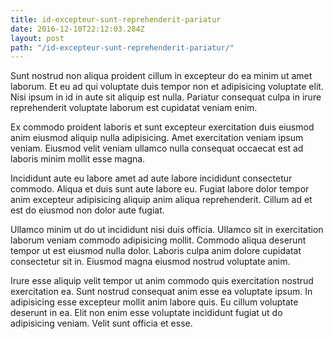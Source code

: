 ```yaml
---
title: id-excepteur-sunt-reprehenderit-pariatur
date: 2016-12-10T22:12:03.284Z
layout: post
path: "/id-excepteur-sunt-reprehenderit-pariatur/"
---
```


Sunt nostrud non aliqua proident cillum in excepteur do ea minim ut amet laborum. Et eu ad qui voluptate duis tempor non et adipisicing voluptate elit. Nisi ipsum in id in aute sit aliquip est nulla. Pariatur consequat culpa in irure reprehenderit voluptate laborum est cupidatat veniam enim.

Ex commodo proident laboris et sunt excepteur exercitation duis eiusmod anim eiusmod aliquip nulla adipisicing. Amet exercitation veniam ipsum veniam. Eiusmod velit veniam ullamco nulla consequat occaecat est ad laboris minim mollit esse magna.

Incididunt aute eu labore amet ad aute labore incididunt consectetur commodo. Aliqua et duis sunt aute labore eu. Fugiat labore dolor tempor anim excepteur adipisicing aliquip anim aliqua reprehenderit. Cillum ad et est do eiusmod non dolor aute fugiat.

Ullamco minim ut do ut incididunt nisi duis officia. Ullamco sit in exercitation laborum veniam commodo adipisicing mollit. Commodo aliqua deserunt tempor ut est eiusmod nulla dolor. Laboris culpa anim dolore cupidatat consectetur sit in. Eiusmod magna eiusmod nostrud voluptate anim.

Irure esse aliquip velit tempor ut anim commodo quis exercitation nostrud exercitation ea. Sunt nostrud consequat anim esse ea voluptate ipsum. In adipisicing esse excepteur mollit anim labore quis. Eu cillum voluptate deserunt in ea. Elit non enim esse voluptate incididunt fugiat ut do adipisicing veniam. Velit sunt officia et esse.